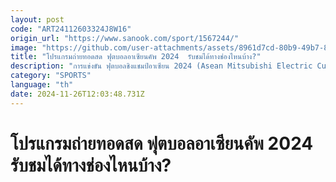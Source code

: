 ```yaml
---
layout: post
code: "ART24112603324J8W16"
origin_url: "https://www.sanook.com/sport/1567244/"
image: "https://github.com/user-attachments/assets/8961d7cd-80b9-49b7-89bd-8f3c81d75535"
title: "โปรแกรมถ่ายทอดสด ฟุตบอลอาเซียนคัพ 2024  รับชมได้ทางช่องไหนบ้าง?"
description: "การแข่งขัน ฟุตบอลชิงแชมป์อาเซียน 2024 (Asean Mitsubishi Electric Cup 2024) ที่จะแข่งขันกันระหว่างวันที่ 8 ธันวาคม 2567 - 5 มกราคม 2568"
category: "SPORTS"
language: "th"
date: 2024-11-26T12:03:48.731Z
---
```


# โปรแกรมถ่ายทอดสด ฟุตบอลอาเซียนคัพ 2024  รับชมได้ทางช่องไหนบ้าง?